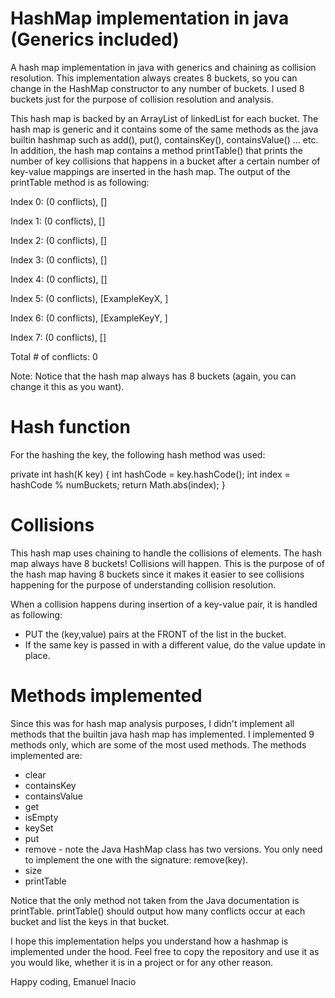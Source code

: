# HashMap implementation in java (Generics included)
A hash map implementation in java with generics and chaining as collision resolution.
This implementation always creates 8 buckets, so you can change in the HashMap constructor to 
any number of buckets. I used 8 buckets just for the purpose of collision resolution and analysis.

This hash map is backed by an ArrayList of linkedList for each bucket. The hash map is generic and it
contains some of the same methods as the java builtin hashmap such as add(), put(), containsKey(),
containsValue() ... etc. In addition, the hash map contains a method printTable() that prints the number of key collisions that
happens in a bucket after a certain number of key-value mappings are inserted in the hash map. The output of the printTable
method is as following:

Index 0: (0 conflicts), []

Index 1: (0 conflicts), []

Index 2: (0 conflicts), []

Index 3: (0 conflicts), []

Index 4: (0 conflicts), []

Index 5: (0 conflicts), [ExampleKeyX, ]

Index 6: (0 conflicts), [ExampleKeyY, ]

Index 7: (0 conflicts), []

Total # of conflicts: 0

Note: Notice that the hash map always has 8 buckets (again, you can change it this as you want).

# Hash function

For the hashing the key, the following hash method was used:

private int hash(K key) {
  int hashCode = key.hashCode();
  int index = hashCode % numBuckets;
  return Math.abs(index);
}

# Collisions

This hash map uses chaining to handle the collisions of elements. The hash map always
have 8 buckets! Collisions will happen. This is the purpose of of the hash map having 8 buckets
since it makes it easier to see collisions happening for the purpose of understanding collision
resolution.

When a collision happens during insertion of a key-value pair, it is handled as following:

- PUT the (key,value) pairs at the FRONT of the list in the bucket.
- If the same key is passed in with a different value, do the value update in place.

# Methods implemented

Since this was for hash map analysis purposes, I didn't implement all methods that the builtin java
hash map has implemented. I implemented 9 methods only, which are some of the most used methods. 
The methods implemented are:

- clear
- containsKey
- containsValue
- get
- isEmpty
- keySet
- put
- remove - note the Java HashMap class has two versions. You only need to implement
the one with the signature: remove(key).
- size
- printTable

Notice that the only method not taken from the Java documentation is printTable. printTable() should
output how many conflicts occur at each bucket and list the keys in that bucket.

I hope this implementation helps you understand how a hashmap is implemented under the hood.
Feel free to copy the repository and use it as you would like, whether it is in a project
or for any other reason.

Happy coding,
Emanuel Inacio
